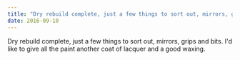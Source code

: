 ```yaml
---
title: "Dry rebuild complete, just a few things to sort out, mirrors, grips and bits. I'd like to give all the..."
date: 2016-09-10 
---
```

Dry rebuild complete, just a few things to sort out, mirrors, grips and bits. I&#39;d like to give all the paint another coat of lacquer and a good waxing.﻿